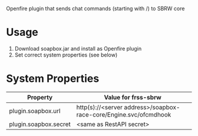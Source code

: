 Openfire plugin that sends chat commands (starting with /) to SBRW core

# Usage
1. Download soapbox.jar and install as Openfire plugin
2. Set correct system properties (see below)

# System Properties
| Property              | Value for frss-sbrw                                                 |
| --------------------- | ------------------------------------------------------------------- |
| plugin.soapbox.url    | http(s)://\<server address\>/soapbox-race-core/Engine.svc/ofcmdhook |
| plugin.soapbox.secret | \<same as RestAPI secret\>                                          |